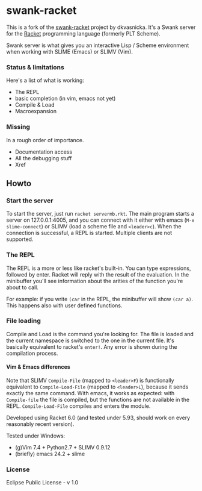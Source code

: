 swank-racket
============

This is a fork of the
[swank-racket](https://github.com/dkvasnicka/swank-racket) project by
dkvasnicka.
It's a Swank server for the [Racket](http://racket-lang.org) programming
language (formerly PLT Scheme).

Swank server is what gives you an interactive Lisp / Scheme environment when
working with SLIME (Emacs) or SLIMV (Vim).

### Status & limitations
Here's a list of what is working:

- The REPL
- basic completion (in vim, emacs not yet)
- Compile & Load
- Macroexpansion

### Missing
In a rough order of importance.

- Documentation access
- All the debugging stuff
- Xref

## Howto

### Start the server
To start the server, just run `racket servermb.rkt`. The main program starts a
server on 127.0.0.1:4005, and you can connect with it either with emacs (`M-x
slime-connect`) or SLIMV (load a scheme file and `<leader>c`).
When the connection is successful, a REPL is started.
Multiple clients are not supported.

### The REPL
The REPL is a more or less like racket's built-in. You can type expressions,
followed by enter. Racket will reply with the result of the evaluation.
In the minibuffer you'll see information about the arities of the function
you're about to call. 

For example: if you write `(car` in the REPL, the minibuffer will show `(car
a)`. This happens also with user defined functions.

### File loading
Compile and Load is the command you're looking for. The file is loaded and the
current namespace is switched to the one in the current file. It's basically
equivalent to racket's `enter!`. Any error is shown during the compilation
process.

#### Vim & Emacs differences
Note that SLIMV `Compile-File` (mapped to `<leader>F`) is functionally
equivalent to `Compile-Load-File` (mapped to `<leader>L`), because it sends
exactly the same command.
With emacs, it works as expected: with `Compile-file` the file is compiled, but
the functions are not available in the REPL. `Compile-Load-File` compiles and
enters the module.

Developed using Racket 6.0 (and tested under 5.93, should work on every
reasonably recent version). 

Tested under Windows:
* (g)Vim 7.4 + Python2.7 + SLIMV 0.9.12
* (briefly) emacs 24.2 + slime

### License

Eclipse Public License - v 1.0
